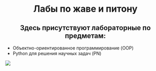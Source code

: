 <h1 align="center">Лабы по жаве и питону </h1>
<h2 align= "center"> Здесь присутствуют лабораторные по предметам: </h2>
<ul>
 <li>Объектно-ориентированное программирование (OOP)</li>
 <li>Python для решения научных задач (PN)</li>
</ul>
<img align="center" src="https://github.com/dvapack/3-sem/assets/67041431/36033ede-9721-4c49-ad92-f99f6f2c045b">
